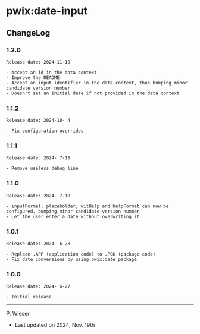 # pwix:date-input

## ChangeLog

### 1.2.0

    Release date: 2024-11-19

    - Accept an id in the data context
    - Improve the README
    - Accept an input identifier in the data context, thus bumping minor candidate version number
    - Doesn't set an initial date if not provided in the data context

### 1.1.2

    Release date: 2024-10- 4

    - Fix configuration overrides

### 1.1.1

    Release date: 2024- 7-18

    - Remove useless debug line

### 1.1.0

    Release date: 2024- 7-18

    - inputFormat, placeholder, witHelp and helpFormat can now be configured, bumping minor candidate version number
    - Let the user enter a date without overwriting it

### 1.0.1

    Release date: 2024- 6-28

    - Replace .APP (application code) to .PCK (package code)
    - Fix date conversions by using pwix:date package

### 1.0.0

    Release date: 2024- 6-27

    - Initial release

---
P. Wieser
- Last updated on 2024, Nov. 19th
